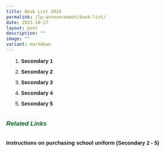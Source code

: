 ```yaml
---
title: Book List 2024
permalink: /lp-announcement/book-list/
date: 2023-10-27
layout: post
description: ""
image: ""
variant: markdown
---
```

<ol style="margin-top:-5px;">
	<li style="font-size:14.5px; line-height:2;margin-left:17px;font-family:sans-serif;"><a href="https://drive.google.com/file/d/1pWv7H3ThRsyANhPVBTYdWTQu0b4vCXPl/view?usp=sharing" style="font-size:14.5px; line-height:1.5;font-family:sans-serif;font-weight:bold;text-decoration: none;">Secondary 1</a></li>
	<li style="font-size:14.5px; line-height:2;margin-left:17px;font-family:sans-serif;"><a href="https://drive.google.com/file/d/1ofzWJlZkYqWU8Evcj7QugxOhdHU4tlzf/view?usp=sharing" style="font-size:14.5px; line-height:1.5;font-family:sans-serif;font-weight:bold;text-decoration: none;">Secondary 2</a></li>
	<li style="font-size:14.5px; line-height:2;margin-left:17px;font-family:sans-serif;"><a href="https://drive.google.com/file/d/1bHIfIItK7UX1Cx4Ra8iadBTo4bATbH3o/view?usp=sharing" style="font-size:14.5px; line-height:1.5;font-family:sans-serif;font-weight:bold;text-decoration: none;">Secondary 3</a></li>
	<li style="font-size:14.5px; line-height:2;margin-left:17px;font-family:sans-serif;"><a href="https://drive.google.com/file/d/1Y5jaUEp7Wb3MZgj2lnyD3kO6VfbOOgjO/view?usp=sharing" style="font-size:14.5px; line-height:1.5;font-family:sans-serif;font-weight:bold;text-decoration: none;">Secondary 4</a></li>
	<li style="font-size:14.5px; line-height:2;margin-left:17px;font-family:sans-serif;"><a href="https://drive.google.com/file/d/18hWZPxo-vE8TE1GASs_17ShNi0NLqkXT/view?usp=sharing" style="font-size:14.5px; line-height:1.5;font-family:sans-serif;font-weight:bold;text-decoration: none;">Secondary 5</a></li>
</ol>

<h6 style="color:#0B6623;font-family:sans-serif;font-weight:bold;margin-top:30px;"><strong style="font-family:sans-serif;font-size:17px;color:#0B6623;">Related Links</strong></h6>
	<a href="https://drive.google.com/file/d/1hf2MK2EdDe_QyiH0U8-HbNNWfNJdPeqX/view?usp=sharing" style="font-size:14.5px; line-height:1.5;font-family:sans-serif;font-weight:bold;text-decoration: none;">Instructions on purchasing school uniform (Secondary 2 - 5)</a>